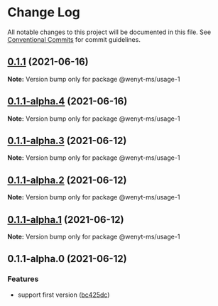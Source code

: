 # Change Log

All notable changes to this project will be documented in this file.
See [Conventional Commits](https://conventionalcommits.org) for commit guidelines.

## [0.1.1](https://github.com/wenytang-ms-123/TestAction/compare/@wenyt-ms/usage-1@0.1.1-alpha.4...@wenyt-ms/usage-1@0.1.1) (2021-06-16)

**Note:** Version bump only for package @wenyt-ms/usage-1





## [0.1.1-alpha.4](https://github.com/wenytang-ms-123/TestAction/compare/@wenyt-ms/usage-1@0.1.1-alpha.3...@wenyt-ms/usage-1@0.1.1-alpha.4) (2021-06-16)

**Note:** Version bump only for package @wenyt-ms/usage-1





## [0.1.1-alpha.3](https://github.com/wenytang-ms-123/TestAction/compare/@wenyt-ms/usage-1@0.1.1-alpha.2...@wenyt-ms/usage-1@0.1.1-alpha.3) (2021-06-12)

**Note:** Version bump only for package @wenyt-ms/usage-1





## [0.1.1-alpha.2](https://github.com/wenytang-ms-123/TestAction/compare/@wenyt-ms/usage-1@0.1.1-alpha.1...@wenyt-ms/usage-1@0.1.1-alpha.2) (2021-06-12)

**Note:** Version bump only for package @wenyt-ms/usage-1





## [0.1.1-alpha.1](https://github.com/wenytang-ms-123/TestAction/compare/@wenyt-ms/usage-1@0.1.1-alpha.0...@wenyt-ms/usage-1@0.1.1-alpha.1) (2021-06-12)

**Note:** Version bump only for package @wenyt-ms/usage-1





## 0.1.1-alpha.0 (2021-06-12)


### Features

* support first version ([bc425dc](https://github.com/wenytang-ms-123/TestAction/commit/bc425dc45e9241156b1e2af5dcae65cd2df2b57c))
